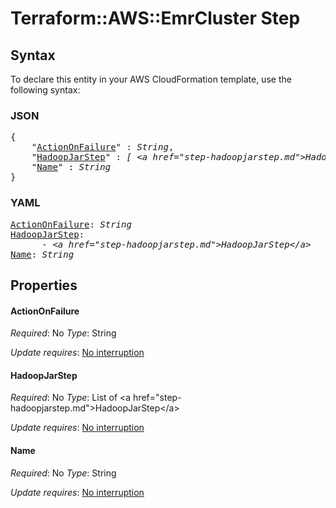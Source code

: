 # Terraform::AWS::EmrCluster Step

## Syntax

To declare this entity in your AWS CloudFormation template, use the following syntax:

### JSON

<pre>
{
    "<a href="#actiononfailure" title="ActionOnFailure">ActionOnFailure</a>" : <i>String</i>,
    "<a href="#hadoopjarstep" title="HadoopJarStep">HadoopJarStep</a>" : <i>[ &lt;a href=&#34;step-hadoopjarstep.md&#34;&gt;HadoopJarStep&lt;/a&gt;, ... ]</i>,
    "<a href="#name" title="Name">Name</a>" : <i>String</i>
}
</pre>

### YAML

<pre>
<a href="#actiononfailure" title="ActionOnFailure">ActionOnFailure</a>: <i>String</i>
<a href="#hadoopjarstep" title="HadoopJarStep">HadoopJarStep</a>: <i>
      - &lt;a href=&#34;step-hadoopjarstep.md&#34;&gt;HadoopJarStep&lt;/a&gt;</i>
<a href="#name" title="Name">Name</a>: <i>String</i>
</pre>

## Properties

#### ActionOnFailure

_Required_: No
_Type_: String

_Update requires_: [No interruption](https://docs.aws.amazon.com/AWSCloudFormation/latest/UserGuide/using-cfn-updating-stacks-update-behaviors.html#update-no-interrupt)

#### HadoopJarStep

_Required_: No
_Type_: List of &lt;a href=&#34;step-hadoopjarstep.md&#34;&gt;HadoopJarStep&lt;/a&gt;

_Update requires_: [No interruption](https://docs.aws.amazon.com/AWSCloudFormation/latest/UserGuide/using-cfn-updating-stacks-update-behaviors.html#update-no-interrupt)

#### Name

_Required_: No
_Type_: String

_Update requires_: [No interruption](https://docs.aws.amazon.com/AWSCloudFormation/latest/UserGuide/using-cfn-updating-stacks-update-behaviors.html#update-no-interrupt)

